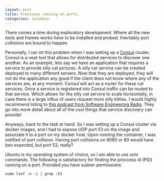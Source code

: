 ```yaml
---
layout: post
title: Processes running on ports.
categories: sysadmin
---
```

There comes a time during exploratory development.
Where all the new tools and frames works _have_ to be installed and probed.
Inevitably port collisions are bound to happen.
  
Personally, I ran int this problem when I was setting up a [Consul](http://www.consul.io) cluster.
Consul is a neat tool that allows for distributed services to discover one another. 
As an example, lets say we have an application that requires a service to provide silly cat pictures.
A silly cat service can be created deployed to many different servers. 
Now that they are deployed, they will not do the application any good if the client does not know where any of the services are, at any moment.
Consul will act as a router for these cat services. 
Once a service is registered into Consul traffic can be routed to that service.
Which allows for the silly cat service to scale horizontally, in case there is a large influx of users request more silly kitties.
I would highly recommend listing to [this podcast from Software Engineering Radio](http://www.se-radio.net/2016/08/se-radio-episode-264-james-phillips-on-service-discovery/).
They go into more detail about all of the cool things that service discovery can provide!

Anyways, back to the task at hand. 
So I was setting up a Consul cluster via docker images, and I had to expose UDP port 53 on the image and associate it to a port on my docker host.
Upon running the container, I was notified of port collision. 
Having port collisions on 8080 or 80 would have ben expected, but port 53, really?

Ubuntu is my operating system of choice, so I am able to use unix commands.
The following is satisfactory for finding the proccess id (PID) running on a port. Provided you have sudoer permissions:

    sudo lsof -n -i | grep :53
